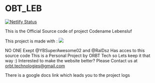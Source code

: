 # OBT_LEB
[![Netlify Status](https://api.netlify.com/api/v1/badges/a8b215b7-bb52-463e-9245-56abbdcdf7c2/deploy-status)](https://app.netlify.com/sites/proj-leb/deploys)

This is the Official Source code of project Codename Lebensluf

 This project is made with :
<img src="https://img.shields.io/badge/React-20232A?style=for-the-badge&logo=react&logoColor=61DAFBe" />


NO ONE Exept @YBSuperAwesome02 and @RalDsz Has acces to this source code
This is a Personal Project by ORBT Tech so Lets keep it that way :)
Interested to make the website better? Please Contact us at orbt.technologies@gmail.com

There is a google docs link which leads you to the project logs
